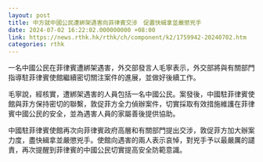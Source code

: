 ```yaml
---
layout: post
title: 中方就中國公民遭綁架遇害向菲律賓交涉　促盡快緝拿並嚴懲兇手
date: 2024-07-02 16:22:02.000000000 +08:00
link: https://news.rthk.hk/rthk/ch/component/k2/1759942-20240702.htm
categories: rthk
---
```


一名中國公民在菲律賓遭綁架遇害，外交部發言人毛寧表示，外交部將與有關部門指導駐菲律賓使館繼續密切關注案件的進展，並做好後續工作。

毛寧說，經核實，遭綁架遇害的人員包括一名中國公民。案發後，中國駐菲律賓使館與菲方保持密切的聯繫，敦促菲方全力偵辦案件，切實採取有效措施維護在菲律賓中國公民的安全，並為遇害人員的家屬善後提供協助。

中國駐菲律賓使館再次向菲律賓政府高層和有關部門提出交涉，敦促菲方加大辦案力度，盡快緝拿並嚴懲兇手。使館向遇害的兩人表示哀悼，對兇手予以最嚴厲的譴責，再次提醒到菲律賓的中國公民切實提高安全防範意識。
